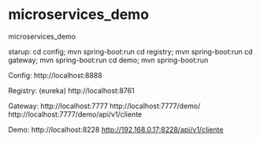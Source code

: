 
# microservices_demo
microservices_demo

starup:
cd config; mvn spring-boot:run
cd registry; mvn spring-boot:run
cd gateway; mvn spring-boot:run
cd demo; mvn spring-boot:run



Config:
http://localhost:8888

Registry: (eureka)
http://localhost:8761

Gateway:
http://localhost:7777
http://localhost:7777/demo/
http://localhost:7777/demo/api/v1/cliente


Demo:
http://localhost:8228
http://192.168.0.17:8228/api/v1/cliente


